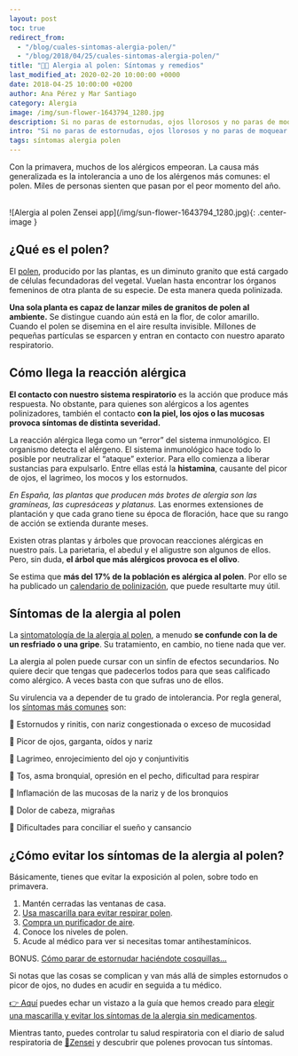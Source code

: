 ```yaml
---
layout: post
toc: true
redirect_from:
  - "/blog/cuales-sintomas-alergia-polen/"
  - "/blog/2018/04/25/cuales-sintomas-alergia-polen/"
title: "🌼🤧 Alergia al polen: Síntomas y remedios"
last_modified_at: 2020-02-20 10:00:00 +0000
date: 2018-04-25 10:00:00 +0200
author: Ana Pérez y Mar Santiago
category: Alergia
image: /img/sun-flower-1643794_1280.jpg
description: Si no paras de estornudas, ojos llorosos y no paras de moquear. Seguro que tienes alergia al polen, también llamado rinitis alérgica. Si estás desesperada porque la alergia al polen no te deja vivir. En este artículo te vamos a contar como evitar los dichosos estornudos, ojos llorros y el moqueo.
intro: "Si no paras de estornudas, ojos llorosos y no paras de moquear. Seguro que tienes alergia al polen, también llamado rinitis alérgica.<br><br>Si estás desesperada porque la alergia al polen no te deja vivir. <br><br>En este artículo te vamos a contar como evitar los dichosos estornudos, ojos llorros y el moqueo.<br><br>Empezamos."
tags: síntomas alergia polen
---
```


Con la primavera, muchos de los alérgicos empeoran. La causa más generalizada es la intolerancia a uno de los alérgenos más comunes: el polen. Miles de personas sienten que pasan por el peor momento del año.

<br>
![Alergia al polen Zensei app](/img/sun-flower-1643794_1280.jpg){: .center-image }
<br>

## **¿Qué es el polen?**

El [polen](https://es.wikipedia.org/wiki/Polen), producido por las plantas, es un diminuto granito que está cargado de células fecundadoras del vegetal. Vuelan hasta encontrar los órganos femeninos de otra planta de su especie. De esta manera queda polinizada.

**Una sola planta es capaz de lanzar miles de granitos de polen al ambiente.** Se distingue cuando aún está en la flor, de color amarillo. Cuando el polen se disemina en el aire resulta invisible. Millones de pequeñas partículas se esparcen y entran en contacto con nuestro aparato respiratorio.

## **Cómo llega la reacción alérgica**

**El contacto con nuestro sistema respiratorio** es la acción que produce más respuesta. No obstante, para quienes son alérgicos a los agentes polinizadores, también el contacto **con la piel, los ojos o las mucosas provoca síntomas de distinta severidad.**

La reacción alérgica llega como un “error” del sistema inmunológico. El organismo detecta el alérgeno. El sistema inmunológico hace todo lo posible por neutralizar el “ataque” exterior. Para ello comienza a liberar sustancias para expulsarlo. Entre ellas está la **histamina**, causante del picor de ojos, el lagrimeo, los mocos y los estornudos.

_En España, las plantas que producen más brotes de alergia son las gramíneas, las cupresáceas y platanus._ Las enormes extensiones de plantación y que cada grano tiene su época de floración, hace que su rango de acción se extienda durante meses.

Existen otras plantas y árboles que provocan reacciones alérgicas en nuestro país. La parietaria, el abedul y el aligustre son algunos de ellos. Pero, sin duda, **el árbol que más alérgicos provoca es el olivo**.

Se estima que **más del 17% de la población es alérgica al polen**. Por ello se ha publicado un [calendario de polinización](http://www.sinomarin.es/documents/1410466/1497307/calendario_polinizacion.pdf/c737b22c-e0e2-4fbc-be52-4e5fd6267fa9), que puede resultarte muy útil.

## **Síntomas de la alergia al polen**

La [sintomatología de la alergia al polen](https://cuidateplus.marca.com/enfermedades/alergias/alergia-al-polen.html), a menudo **se confunde con la de un resfriado o una gripe**. Su tratamiento, en cambio, no tiene nada que ver.

La alergia al polen puede cursar con un sinfín de efectos secundarios. No quiere decir que tengas que padecerlos todos para que seas calificado como alérgico. A veces basta con que sufras uno de ellos.

Su virulencia va a depender de tu grado de intolerancia. Por regla general, los [síntomas más comunes](https://www.normon.es/articulo-blog/alergia-primaveral-sintomas-y-tratamientos) son:

🤧 Estornudos y rinitis, con nariz congestionada o exceso de mucosidad

🤧 Picor de ojos, garganta, oídos y nariz

🤧 Lagrimeo, enrojecimiento del ojo y conjuntivitis

🤧 Tos, asma bronquial, opresión en el pecho, dificultad para respirar

🤧 Inflamación de las mucosas de la nariz y de los bronquios

🤧 Dolor de cabeza, migrañas

🤧 Dificultades para conciliar el sueño y cansancio

## **¿Cómo evitar los síntomas de la alergia al polen?**

Básicamente, tienes que evitar la exposición al polen, sobre todo en primavera.

1. Mantén cerradas las ventanas de casa.
2. [Usa mascarilla para evitar respirar polen](/blog/mejor-mascarilla-asma-alergia-precio/).
3. [Compra un purificador de aire](/blog/mejores-purificadores-aire-asma-comprar/).
4. Conoce los niveles de polen.
5. Acude al médico para ver si necesitas tomar antihestamínicos.

BONUS. [Cómo parar de estornudar haciéndote cosquillas...](/blog/como-detener-un-ataque-de-estornudos/)

Si notas que las cosas se complican y van más allá de simples estornudos o picor de ojos, no dudes en acudir en seguida a tu médico.

<div class="section-cta">
<a rel="noopener noreferrer" href="/blog/mejor-mascarilla-asma-alergia-precio/">👉 Aquí</a> puedes echar un vistazo a la guía que hemos creado para <a rel="noopener noreferrer" href="/blog/mejor-mascarilla-asma-alergia-precio/"><bold>elegir una mascarilla y evitar los síntomas de la alergia sin medicamentos</bold></a>.
</div>

Mientras tanto, puedes controlar tu salud respiratoria con el diario de salud respiratoria de [📱Zensei](https://zenseiapp.com) y descubrir que polenes provocan tus síntomas.
